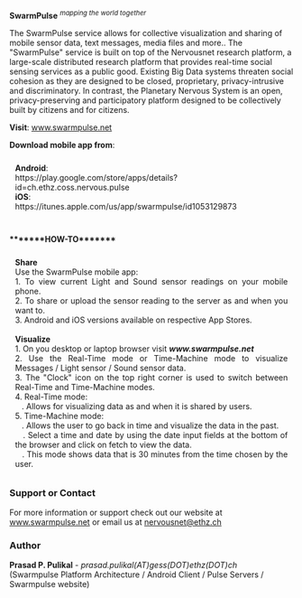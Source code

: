 <b>SwarmPulse</b>  <sup> <i>mapping the world together</i></sup>

The SwarmPulse service allows for collective visualization and sharing of mobile sensor data, text messages, media files and more.. The "SwarmPulse" service is built on top of the Nervousnet research platform, a large-scale distributed research platform that provides real-time social sensing services as a public good. Existing Big Data systems threaten social cohesion as they are designed to be closed, proprietary, privacy-intrusive and discriminatory. In contrast, the Planetary Nervous System is an open, privacy-preserving and participatory platform designed to be collectively built by citizens and for citizens.

<b>Visit</b>: www.swarmpulse.net<br>


<b>Download mobile app from</b>:<br>
<p style="text-align: justify; padding: 10px">
<b>Android</b>:<br> https://play.google.com/store/apps/details?id=ch.ethz.coss.nervous.pulse<br>
<b>iOS</b>:<br> https://itunes.apple.com/us/app/swarmpulse/id1053129873<br>
<br>
</p>
<b>*******HOW-TO*******</b><br>
<p style="text-align: justify; padding: 10px">
<b>Share</b><br>
Use the SwarmPulse mobile app:<br>
1. To view current Light and Sound sensor readings on your mobile phone.<br>
2. To share or upload the sensor reading to the server as and when you want to.<br>
3. Android and iOS versions available on respective App Stores.<br>
<br>
<b>Visualize</b><br>
1. On you desktop or laptop browser visit <b><i>www.swarmpulse.net</i></b><br>
2. Use the Real-Time mode or Time-Machine mode to visualize Messages / Light sensor / Sound sensor data.<br>
3. The "Clock" icon on the top right corner is used to switch between Real-Time and Time-Machine modes.<br>
4. Real-Time mode:<br>
 &nbsp;&nbsp;    .  Allows for visualizing data as and when it is shared by users.<br>
5. Time-Machine mode:<br>
 &nbsp;&nbsp;     .  Allows the user to go back in time and visualize the data in the past.<br>
 &nbsp;&nbsp;     .  Select a time and date by using the date input fields at the bottom of the browser and click on fetch to view the data.<br>
 &nbsp;&nbsp;     .  This mode shows data that is 30 minutes from the time chosen by the user.

</p>

### Support or Contact
For more information or support check out our website at www.swarmpulse.net or email us at nervousnet@ethz.ch

### Author 
 <b>Prasad P. Pulikal</b> - <i>prasad.pulikal(AT)gess(DOT)ethz(DOT)ch</i><br>
 (Swarmpulse Platform Architecture / Android Client / Pulse Servers / Swarmpulse website)
<br>
